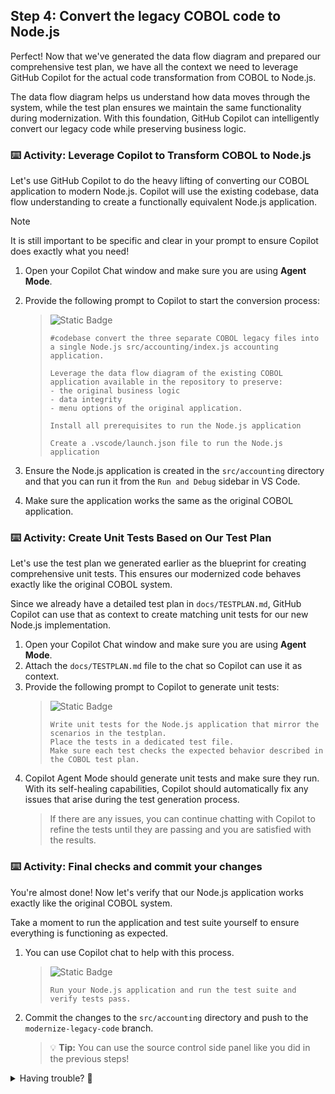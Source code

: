 ## Step 4: Convert the legacy COBOL code to Node.js

Perfect! Now that we've generated the data flow diagram and prepared our comprehensive test plan, we have all the context we need to leverage GitHub Copilot for the actual code transformation from COBOL to Node.js.

The data flow diagram helps us understand how data moves through the system, while the test plan ensures we maintain the same functionality during modernization. With this foundation, GitHub Copilot can intelligently convert our legacy code while preserving business logic.

### ⌨️ Activity: Leverage Copilot to Transform COBOL to Node.js

Let's use GitHub Copilot to do the heavy lifting of converting our COBOL application to modern Node.js. Copilot will use the existing codebase, data flow understanding to create a functionally equivalent Node.js application.

>[!NOTE]
>It is still important to be specific and clear in your prompt to ensure Copilot does exactly what you need!

1. Open your Copilot Chat window and make sure you are using **Agent Mode**.
1. Provide the following prompt to Copilot to start the conversion process:

    > ![Static Badge](https://img.shields.io/badge/-Prompt-text?style=social&logo=github%20copilot)
    >
    > ```prompt
    > #codebase convert the three separate COBOL legacy files into a single Node.js src/accounting/index.js accounting application.
    >
    > Leverage the data flow diagram of the existing COBOL application available in the repository to preserve:
    > - the original business logic
    > - data integrity
    > - menu options of the original application.
    >
    > Install all prerequisites to run the Node.js application
    >
    > Create a .vscode/launch.json file to run the Node.js application
    > ```

1. Ensure the Node.js application is created in the `src/accounting` directory and that you can run it from the `Run and Debug` sidebar in VS Code.
     <!--- TODO add screenshot -->

1. Make sure the application works the same as the original COBOL application.


### ⌨️ Activity: Create Unit Tests Based on Our Test Plan

Let's use the test plan we generated earlier as the blueprint for creating comprehensive unit tests. This ensures our modernized code behaves exactly like the original COBOL system.

Since we already have a detailed test plan in `docs/TESTPLAN.md`, GitHub Copilot can use that as context to create matching unit tests for our new Node.js implementation.

1. Open your Copilot Chat window and make sure you are using **Agent Mode**.
1. Attach the `docs/TESTPLAN.md` file to the chat so Copilot can use it as context.
1. Provide the following prompt to Copilot to generate unit tests:
    > ![Static Badge](https://img.shields.io/badge/-Prompt-text?style=social&logo=github%20copilot)
    >
    > ```prompt
    > Write unit tests for the Node.js application that mirror the scenarios in the testplan.
    > Place the tests in a dedicated test file.
    > Make sure each test checks the expected behavior described in the COBOL test plan.
    > ```
1. Copilot Agent Mode should generate unit tests and make sure they run. With its self-healing capabilities, Copilot should automatically fix any issues that arise during the test generation process.
   > If there are any issues, you can continue chatting with Copilot to refine the tests until they are passing and you are satisfied with the results.


### ⌨️ Activity: Final checks and commit your changes

You're almost done! Now let's verify that our Node.js application works exactly like the original COBOL system.

Take a moment to run the application and test suite yourself to ensure everything is functioning as expected.

1. You can use Copilot chat to help with this process.

    > ![Static Badge](https://img.shields.io/badge/-Prompt-text?style=social&logo=github%20copilot)
    >
    > ```prompt
    > Run your Node.js application and run the test suite and verify tests pass.
    > ```

1. Commit the changes to the `src/accounting` directory and push to the `modernize-legacy-code` branch.

   > 💡 **Tip:** You can use the source control side panel like you did in the previous steps!


<details>
<summary>Having trouble? 🤷</summary><br/>

If you don't get feedback, here are some things to check:

- Make sure your pushed the `src/accounting/*` changes to the branch `modernize-legacy-code`.

</details>
